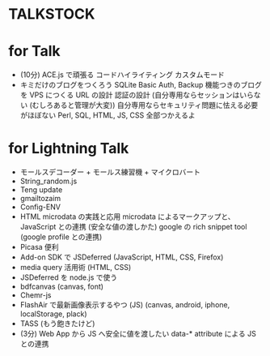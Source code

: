 TALKSTOCK
=========


for Talk
========

 * (10分) ACE.js で頑張る
   コードハイライティング
   カスタムモード
 * キミだけのブログをつくろう
   SQLite Basic Auth, Backup 機能つきのブログを VPS につくる
   URL の設計
   認証の設計 (自分専用ならセッションはいらない (むしろあると管理が大変))
   自分専用ならセキュリティ問題に怯える必要がほぼない
   Perl, SQL, HTML, JS, CSS 全部つかえるよ


for Lightning Talk
==================

 * モールスデコーダー + モールス練習機 + マイクロバート
 * String_random.js
 * Teng update
 * gmailtozaim
 * Config-ENV
 * HTML microdata の実践と応用
   microdata によるマークアップと、JavaScript との連携 (安全な値の渡しかた)
   google の rich snippet tool (google profile との連携)
 * Picasa 便利
 * Add-on SDK で JSDeferred (JavaScript, HTML, CSS, Firefox)
 * media query 活用術 (HTML, CSS)
 * JSDeferred を node.js で使う
 * bdfcanvas
   (canvas, font)
 * Chemr-js
 * FlashAir で最新画像表示するやつ (JS)
   (canvas, android, iphone, localStorage, plack)
 * TASS (もう飽きたけど)
 * (3分) Web App から JS へ安全に値を渡したい
   data-* attribute による JS との連携

